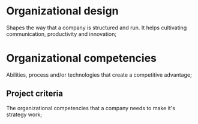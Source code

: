 # Organizational design

Shapes the way that a company is structured and run. It helps cultivating communication, productivity and innovation;

# Organizational competencies

Abilities, process and/or technologies that create a competitive advantage;

## Project criteria

The organizational competencies that a company needs to make it's strategy work;

